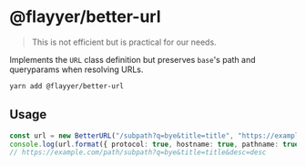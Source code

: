 # @flayyer/better-url

> This is not efficient but is practical for our needs.

Implements the `URL` class definition but preserves `base`'s path and queryparams when resolving URLs.

```sh
yarn add @flayyer/better-url
```

## Usage

```ts
const url = new BetterURL("/subpath?q=bye&title=title", "https://example.com/path?q=hello&desc=desc");
console.log(url.format({ protocol: true, hostname: true, pathname: true, search: true }));
// https://example.com/path/subpath?q=bye&title=title&desc=desc
```
